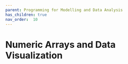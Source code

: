 ```yaml
---
parent: Programming for Modelling and Data Analysis
has_children: true
nav_order:  10
---
```


# Numeric Arrays and Data Visualization
